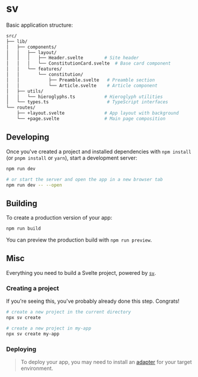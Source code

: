 # sv

Basic application structure:

```bash
src/
├── lib/
│   ├── components/
│   │   ├── layout/
│   │   │   ├── Header.svelte        # Site header
│   │   │   └── ConstitutionCard.svelte  # Base card component
│   │   └── features/
│   │       └── constitution/
│   │           ├── Preamble.svelte   # Preamble section
│   │           └── Article.svelte    # Article component
│   ├── utils/
│   │   └── hieroglyphs.ts           # Hieroglyph utilities
│   └── types.ts                      # TypeScript interfaces
└── routes/
    ├── +layout.svelte               # App layout with background
    └── +page.svelte                 # Main page composition
```


## Developing

Once you've created a project and installed dependencies with `npm install` (or `pnpm install` or `yarn`), start a development server:

```bash
npm run dev

# or start the server and open the app in a new browser tab
npm run dev -- --open
```

## Building

To create a production version of your app:

```bash
npm run build
```

You can preview the production build with `npm run preview`.


## Misc

Everything you need to build a Svelte project, powered by [`sv`](https://github.com/sveltejs/cli).

### Creating a project

If you're seeing this, you've probably already done this step. Congrats!
```bash
# create a new project in the current directory
npx sv create

# create a new project in my-app
npx sv create my-app
```

### Deploying

> To deploy your app, you may need to install an [adapter](https://svelte.dev/docs/kit/adapters) for your target environment.
